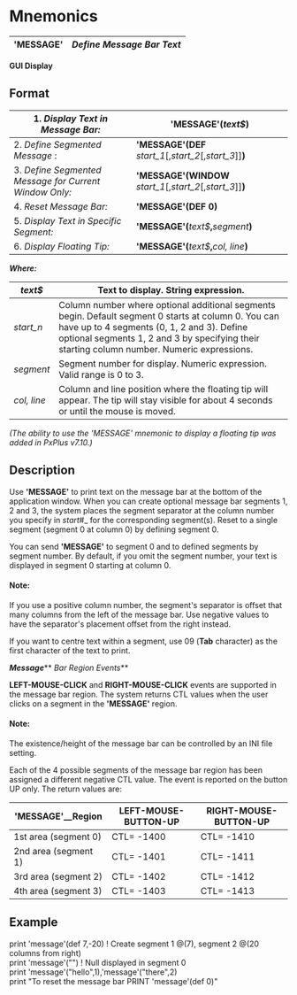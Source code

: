 # Mnemonics 

**'MESSAGE'** |  **_Define Message Bar Text_**  
---|---  
  
**GUI Display**

##  Format

1\. _Display Text in Message Bar:_ |  **'MESSAGE'(**_text$_**)**  
---|---  
2\. _Define Segmented Message_ : |  **'MESSAGE'(DEF** _start_1_[,_start_2_[,_start_3_]]**)**  
3\. _Define Segmented Message for Current Window Only:_ |  **'MESSAGE'(WINDOW** _start_1_[,_start_2_[,_start_3_]]**)**  
4\. _Reset Message Bar:_ |  **'MESSAGE'(DEF 0)**  
5\. _Display Text in Specific Segment:_ |  **'MESSAGE'(**_text$_**,**_segment_**)**  
6\. _Display Floating Tip:_ |  **'MESSAGE'(**_text$_**,**_col, line_**)**  
  
**_Where:_**

_text$_ |  Text to display. String expression.  
---|---  
_start_n_ |  Column number where optional additional segments begin. Default segment 0 starts at column 0. You can have up to 4 segments (0, 1, 2 and 3). Define optional segments 1, 2 and 3 by specifying their starting column number. Numeric expressions.  
_segment_ |  Segment number for display. Numeric expression. Valid range is 0 to 3.  
_col, line_ |  Column and line position where the floating tip will appear. The tip will stay visible for about 4 seconds or until the mouse is moved.  
  
_(The ability to use the 'MESSAGE' mnemonic to display a floating tip was added in PxPlus v7.10.)_

##  Description

Use **'MESSAGE'** to print text on the message bar at the bottom of the application window. When you can create optional message bar segments 1, 2 and 3, the system places the segment separator at the column number you specify in _start_#_ for the corresponding segment(s). Reset to a single segment (segment 0 at column 0) by defining segment 0.

You can send **'MESSAGE'** to segment 0 and to defined segments by segment number. By default, if you omit the segment number, your text is displayed in segment 0 starting at column 0.

#### **Note:**  
If you use a positive column number, the segment's separator is offset that many columns from the left of the message bar. Use negative values to have the separator's placement offset from the right instead.  
  
If you want to centre text within a segment, use $09$ (**Tab** character) as the first character of the text to print.

**_Message_**** _Bar_ _Region Events_**

**LEFT-MOUSE-CLICK** and **RIGHT-MOUSE-CLICK** events are supported in the message bar region. The system returns CTL values when the user clicks on a segment in the **'MESSAGE'** region.

#### **Note:**  
The existence/height of the message bar can be controlled by an INI file setting.

Each of the 4 possible segments of the message bar region has been assigned a different negative CTL value. The event is reported on the button UP only. The return values are:

**'MESSAGE'**__**Region** |  **LEFT-MOUSE-BUTTON-UP** |  **RIGHT-MOUSE-BUTTON-UP**  
---|---|---  
1st area (segment 0) |  CTL= -1400 |  CTL= -1410  
2nd area (segment 1) |  CTL= -1401 |  CTL= -1411  
3rd area (segment 2) |  CTL= -1402 |  CTL= -1412  
4th area (segment 3) |  CTL= -1403 |  CTL= -1413  
  
##  Example

print 'message'(def 7,-20) ! Create segment 1 @(7), segment 2 @(20 columns from right)  
print 'message'("") ! Null displayed in segment 0  
print 'message'("hello",1),'message'("there",2)  
print "To reset the message bar PRINT 'message'(def 0)"
